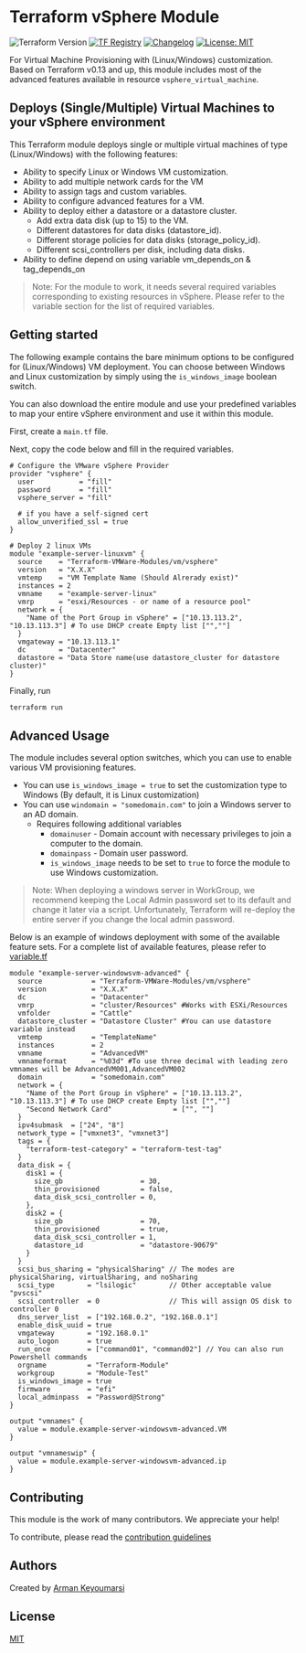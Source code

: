 # Terraform vSphere Module

![Terraform Version](https://img.shields.io/badge/Terraform-0.14-green.svg) [![TF Registry](https://img.shields.io/badge/terraform-registry-blue.svg)](https://registry.terraform.io/modules/Terraform-VMWare-Modules/vm/vsphere/) [![Changelog](https://img.shields.io/badge/changelog-release-green.svg)](https://github.com/Terraform-VMWare-Modules/terraform-vsphere-vm/releases) [![License: MIT](https://img.shields.io/badge/License-MIT-yellow.svg)](LICENSE)

For Virtual Machine Provisioning with (Linux/Windows) customization. Based on Terraform v0.13 and up, this module includes most of the advanced features available in resource `vsphere_virtual_machine`.

## Deploys (Single/Multiple) Virtual Machines to your vSphere environment

This Terraform module deploys single or multiple virtual machines of type (Linux/Windows) with the following features:

- Ability to specify Linux or Windows VM customization.
- Ability to add multiple network cards for the VM
- Ability to assign tags and custom variables.
- Ability to configure advanced features for a VM.
- Ability to deploy either a datastore or a datastore cluster.
  - Add extra data disk (up to 15) to the VM.
  - Different datastores for data disks (datastore_id).
  - Different storage policies for data disks (storage_policy_id).
  - Different scsi_controllers per disk, including data disks.
- Ability to define depend on using variable vm_depends_on & tag_depends_on

> Note: For the module to work, it needs several required variables corresponding to existing resources in vSphere. Please refer to the variable section for the list of required variables.

## Getting started

The following example contains the bare minimum options to be configured for (Linux/Windows) VM deployment. You can choose between Windows and Linux customization by simply using the `is_windows_image` boolean switch.

You can also download the entire module and use your predefined variables to map your entire vSphere environment and use it within this module.

First, create a `main.tf` file.

Next, copy the code below and fill in the required variables.

```hcl
# Configure the VMware vSphere Provider
provider "vsphere" {
  user           = "fill"
  password       = "fill"
  vsphere_server = "fill"

  # if you have a self-signed cert
  allow_unverified_ssl = true
}

# Deploy 2 linux VMs
module "example-server-linuxvm" {
  source    = "Terraform-VMWare-Modules/vm/vsphere"
  version   = "X.X.X"
  vmtemp    = "VM Template Name (Should Alrerady exist)"
  instances = 2
  vmname    = "example-server-linux"
  vmrp      = "esxi/Resources - or name of a resource pool"
  network = {
    "Name of the Port Group in vSphere" = ["10.13.113.2", "10.13.113.3"] # To use DHCP create Empty list ["",""]
  }
  vmgateway = "10.13.113.1"
  dc        = "Datacenter"
  datastore = "Data Store name(use datastore_cluster for datastore cluster)"
}
```

Finally, run 

```bash
terraform run
```

## Advanced Usage

The module includes several option switches, which you can use to enable various VM provisioning features.

- You can use `is_windows_image = true` to set the customization type to Windows (By default, it is Linux customization)
- You can use `windomain = "somedomain.com"` to join a Windows server to an AD domain.
  - Requires following additional variables
    - `domainuser` - Domain account with necessary privileges to join a computer to the domain.
    - `domainpass` - Domain user password.
    - `is_windows_image` needs to be set to `true` to force the module to use Windows customization.

> Note: When deploying a windows server in WorkGroup, we recommend keeping the Local Admin password set to its default and change it later via a script. Unfortunately, Terraform will re-deploy the entire server if you change the local admin password.

Below is an example of windows deployment with some of the available feature sets. For a complete list of available features, please refer to [variable.tf](https://github.com/Terraform-VMWare-Modules/terraform-vsphere-vm/blob/master/variables.tf)

```hcl
module "example-server-windowsvm-advanced" {
  source            = "Terraform-VMWare-Modules/vm/vsphere"
  version           = "X.X.X"
  dc                = "Datacenter"
  vmrp              = "cluster/Resources" #Works with ESXi/Resources
  vmfolder          = "Cattle"
  datastore_cluster = "Datastore Cluster" #You can use datastore variable instead
  vmtemp            = "TemplateName"
  instances         = 2
  vmname            = "AdvancedVM"
  vmnameformat      = "%03d" #To use three decimal with leading zero vmnames will be AdvancedVM001,AdvancedVM002
  domain            = "somedomain.com"
  network = {
    "Name of the Port Group in vSphere" = ["10.13.113.2", "10.13.113.3"] # To use DHCP create Empty list ["",""]
    "Second Network Card"               = ["", ""]
  }
  ipv4submask  = ["24", "8"]
  network_type = ["vmxnet3", "vmxnet3"]
  tags = {
    "terraform-test-category" = "terraform-test-tag"
  }
  data_disk = {
    disk1 = {
      size_gb                   = 30,
      thin_provisioned          = false,
      data_disk_scsi_controller = 0,
    },
    disk2 = {
      size_gb                   = 70,
      thin_provisioned          = true,
      data_disk_scsi_controller = 1,
      datastore_id              = "datastore-90679"
    }
  }
  scsi_bus_sharing = "physicalSharing" // The modes are physicalSharing, virtualSharing, and noSharing
  scsi_type        = "lsilogic"        // Other acceptable value "pvscsi"
  scsi_controller  = 0                 // This will assign OS disk to controller 0
  dns_server_list  = ["192.168.0.2", "192.168.0.1"]
  enable_disk_uuid = true
  vmgateway        = "192.168.0.1"
  auto_logon       = true
  run_once         = ["command01", "command02"] // You can also run Powershell commands
  orgname          = "Terraform-Module"
  workgroup        = "Module-Test"
  is_windows_image = true
  firmware         = "efi"
  local_adminpass  = "Password@Strong"
}

output "vmnames" {
  value = module.example-server-windowsvm-advanced.VM
}

output "vmnameswip" {
  value = module.example-server-windowsvm-advanced.ip
}
```

## Contributing

This module is the work of many contributors. We appreciate your help!

To contribute, please read the [contribution guidelines](https://github.com/Terraform-VMWare-Modules/terraform-vsphere-vm/blob/master/CONTRIBUTING.md)

## Authors

Created by [Arman Keyoumarsi](https://github.com/Arman-Keyoumarsi)

## License

[MIT](LICENSE)
